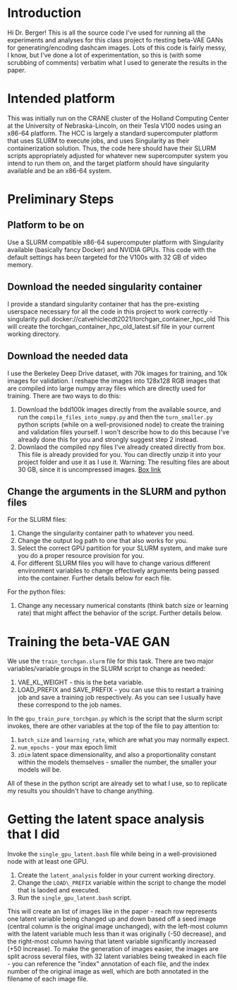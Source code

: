 # Introduction
Hi Dr. Berger! This is all the source code I've used for running all the experiments and analyses for this class project fo rtesting beta-VAE GANs for generating/encoding dashcam images.
Lots of this code is fairly messy, I know, but I've done a lot of experimentation, so this is (with some scrubbing of comments) verbatim what I used to generate the results in the paper.
# Intended platform
This was initially run on the CRANE cluster of the Holland Computing Center at the University of Nebraska-Lincoln, on their Tesla V100 nodes using an x86-64 platform.
The HCC is largely a standard supercomputer platform that uses SLURM to execute jobs, and uses Singularity as their containerization solution.
Thus, the code here should have their SLURM scripts appropriately adjusted for whatever new supercomputer system you intend to run them on, and the target platform should have singularity available and be an x86-64 system.
# Preliminary Steps

## Platform to be on
Use a SLURM compatible x86-64 supercomputer platform with Singularity available (basically fancy Docker) and NVIDIA GPUs. This code with the default settings has been targeted for the V100s with 32 GB of video memory.
## Download the needed singularity container
I provide a standard singularity container that has the pre-existing userspace necessary for all the code in this project to work correctly -
    singularity pull docker://catvehiclecdt2021/torchgan_container_hpc_old
This will create the torchgan_container_hpc_old_latest.sif file in your current working directory.
## Download the needed data
I use the Berkeley Deep Drive dataset, with 70k images for training, and 10k images for validation. I reshape the images into 128x128 RGB images that are compiled into large numpy array files which are directly used for training.
There are two ways to do this:
1. Download the bdd100k images directly from the available source, and run the ```compile_files_into_numpy.py``` and then the ```turn_smaller.py``` python scripts (while on a well-provisioned node) to create the training and validation files yourself. I won't describe how to do this because I've already done this for you and strongly suggest step 2 instead.
2. Downlaod the compiled npy files I've already created directly from box. This file is already provided for you. You can directly unzip it into your project folder and use it as I use it. Warning: The resulting files are about 30 GB, since it is uncompressed images. [Box link](https://vanderbilt.box.com/s/ghglpa0onuxctq5v5ipuj8pdr2bhn1j7)

## Change the arguments in the SLURM and python files
For the SLURM files:
1. Change the singularity container path to whatever you need.
2. Change the output log path to one that also works for you.
3. Select the correct GPU partition for your SLURM system, and make sure you do a proper resource provision for you.
3. For different SLURM files you will have to change various different environment variables to change effectively arguments being passed into the container. Further details below for each file.

For the python files:
1. Change any necessary numerical constants (think batch size or learning rate) that might affect the behavior of the script. Further details below.

# Training the beta-VAE GAN
We use the ```train_torchgan.slurm``` file for this task.
There are two major variables/variable groups in the SLURM script to change as needed:
1. VAE\_KL\_WEIGHT - this is the beta variable.
2. LOAD\_PREFIX and SAVE\_PREFIX - you can use this to restart a training job and save a training job respectively. As you can see I usually have these correspond to the job names.

In the ```gpu_train_pure_torchgan.py``` which is the script that the slurm script invokes, there are other variables at the top of the file to pay attention to:
1. ```batch_size``` and ```learning_rate```, which are what you may normally expect.
2. ```num_epochs``` - your max epoch limit
3. ```zDim``` latent space dimensionality, and also a proportionality constant within the models themselves - smaller the number, the smaller your models will be.

All of these in the python script are already set to what I use, so to replicate my results you shouldn't have to change anything.

# Getting the latent space analysis that I did
Invoke the ```single_gpu_latent.bash``` file while being in a well-provisioned node with at least one GPU. 
1. Create the ```latent_analysis``` folder in your current working directory.
2. Change the ```LOAD\_PREFIX``` variable within the script to change the model that is laoded and executed.
3. Run the ```single_gpu_latent.bash``` script.

This will create an list of images like in the paper - reach row represents one latent variable being changed up and down based off a seed image (central column is the original image unchanged), with the left-most column with the latent variable much less than it was originally (-50 decrease), and the right-most column having that latent variable significantly increased (+50 increase).
To make the generation of images easier, the images are split across several files, with 32 latent variables being tweaked in each file - you can reference the "index" annotation of each file, and the index number of the original image as well, which are both annotated in the filename of each image file.
